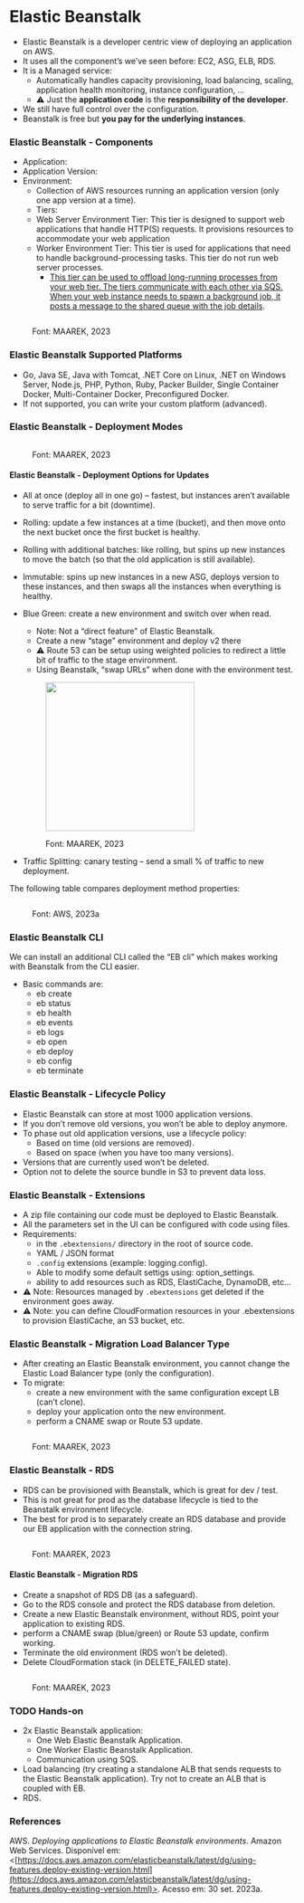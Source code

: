# Elastic Beanstalk

* Elastic Beanstalk is a developer centric view of deploying an application on AWS.
* It uses all the component’s we’ve seen before: EC2, ASG, ELB, RDS.
* It is a Managed service:
  * Automatically handles capacity provisioning, load balancing, scaling, application health monitoring, instance configuration, …
  * :warning: Just the **application code** is the **responsibility of the developer**.
* We still have full control over the configuration.
* Beanstalk is free but **you pay for the underlying instances**.

### Elastic Beanstalk - Components

* Application:
* Application Version:
* Environment:
  * Collection of AWS resources running an application version (only one app version at a time).
  * Tiers:&#x20;
  * Web Server Environment Tier: This tier is designed to support web applications that handle HTTP(S) requests. It provisions resources to accommodate your web application
  * Worker Environment Tier: This tier is used for applications that need to handle background-processing tasks. This tier do not run web server processes.
    * [This tier can be used to offload long-running processes from your web tier. The tiers communicate with each other via SQS. When your web instance needs to spawn a background job, it posts a message to the shared queue with the job details](https://stackoverflow.com/questions/43302799/what-are-the-difference-between-worker-tier-and-web-tier-in-aws-beanstalk).

<figure><img src="../../.gitbook/assets/image (28).png" alt=""><figcaption><p>Font: MAAREK, 2023</p></figcaption></figure>

### Elastic Beanstalk  Supported Platforms

* Go, Java SE, Java with Tomcat, .NET Core on Linux, .NET on Windows Server, Node.js, PHP, Python, Ruby, Packer Builder, Single Container Docker, Multi-Container Docker, Preconfigured Docker.
* If not supported, you can write your custom platform (advanced).

### Elastic Beanstalk - Deployment Modes

<figure><img src="../../.gitbook/assets/image (1) (1) (1) (1) (1) (1) (1) (1) (1) (1).png" alt=""><figcaption><p>Font: MAAREK, 2023</p></figcaption></figure>

#### Elastic Beanstalk - Deployment Options for Updates

* All at once (deploy all in one go) – fastest, but instances aren’t available to serve traffic for a bit (downtime).
* Rolling: update a few instances at a time (bucket), and then move onto the next bucket once the first bucket is healthy.
* Rolling with additional batches: like rolling, but spins up new instances to move the batch (so that the old application is still available).
* Immutable: spins up new instances in a new ASG, deploys version to these instances, and then swaps all the instances when everything is healthy.
*   Blue Green: create a new environment and switch over when read.

    * Note: Not a “direct feature” of Elastic Beanstalk.
    * Create a new “stage” environment and deploy v2 there
    * :warning: Route 53 can be setup using weighted policies to redirect a little bit of traffic to the stage environment.
    * Using Beanstalk, “swap URLs” when done with the environment test.

    <figure><img src="../../.gitbook/assets/image (2) (1) (1) (1) (1) (1) (1) (1) (1) (1).png" alt="" width="263"><figcaption><p>Font: MAAREK, 2023</p></figcaption></figure>
* Traffic Splitting: canary testing – send a small % of traffic to new deployment.

The following table compares deployment method properties:

<figure><img src="../../.gitbook/assets/image (3) (1) (1) (1) (1) (1) (1) (1).png" alt=""><figcaption><p>Font: AWS, 2023a</p></figcaption></figure>

### Elastic Beanstalk CLI

We can install an additional CLI called the “EB cli” which makes working with Beanstalk from the CLI easier.

* Basic commands are:
  * eb create
  * eb status
  * eb health
  * eb events
  * eb logs
  * eb open
  * eb deploy
  * eb config
  * eb terminate

### Elastic Beanstalk - Lifecycle Policy

* Elastic Beanstalk can store at most 1000 application versions.
* If you don’t remove old versions, you won’t be able to deploy anymore.
* To phase out old application versions, use a lifecycle policy:
  * Based on time (old versions are removed).
  * Based on space (when you have too many versions).
* Versions that are currently used won’t be deleted.
* Option not to delete the source bundle in S3 to prevent data loss.

### Elastic Beanstalk -  Extensions

* A zip file containing our code must be deployed to Elastic Beanstalk.
* All the parameters set in the UI can be configured with code using files.
* Requirements:
  * in the `.ebextensions/` directory in the root of source code.
  * YAML / JSON format
  * `.config` extensions (example: logging.config).
  * Able to modify some default settigs using: option\_settings.
  * ability to add resources such as RDS, ElastiCache, DynamoDB, etc...
* :warning: Note: Resources managed by `.ebextensions` get deleted if the environment goes away.
* :warning: Note: you can define CloudFormation resources in your .ebextensions to provision ElastiCache, an S3 bucket, etc.

### Elastic Beanstalk -  Migration Load Balancer Type

* After creating an Elastic Beanstalk environment, you cannot change the Elastic Load Balancer type (only the configuration).
* To migrate:
  * create a new environment with the same configuration except LB (can’t clone).
  * deploy your application onto the new environment.
  * perform a CNAME swap or Route 53 update.

<figure><img src="../../.gitbook/assets/image (4) (1) (1) (1) (1).png" alt=""><figcaption><p>Font: MAAREK, 2023</p></figcaption></figure>

### Elastic Beanstalk -  RDS

* RDS can be provisioned with Beanstalk, which is great for dev / test.
* This is not great for prod as the database lifecycle is tied to the Beanstalk environment lifecycle.
* The best for prod is to separately create an RDS database and provide our EB application with the connection string.

<figure><img src="../../.gitbook/assets/image (5) (1) (1) (1).png" alt=""><figcaption><p>Font: MAAREK, 2023</p></figcaption></figure>

#### Elastic Beanstalk -  Migration RDS

* Create a snapshot of RDS DB (as a safeguard).
* Go to the RDS console and protect the RDS database from deletion.
* Create a new Elastic Beanstalk environment, without RDS, point your application to existing RDS.
* perform a CNAME swap (blue/green) or Route 53 update, confirm working.
* Terminate the old environment (RDS won’t be deleted).
* Delete CloudFormation stack (in DELETE\_FAILED state).

<figure><img src="../../.gitbook/assets/image (6) (1) (1).png" alt=""><figcaption><p>Font: MAAREK, 2023</p></figcaption></figure>



### TODO Hands-on

* 2x Elastic Beanstalk application:
  * One Web Elastic Beanstalk Application.
  * One Worker Elastic Beanstalk Application.
  * Communication using SQS.&#x20;
* Load balancing (try creating a standalone ALB that sends requests to the Elastic Beanstalk application). Try not to create an ALB that is coupled with EB.
* RDS.

### References

AWS. _Deploying applications to Elastic Beanstalk environments_. Amazon Web Services. Disponível em: <[https://docs.aws.amazon.com/elasticbeanstalk/latest/dg/using-features.deploy-existing-version.html](https://docs.aws.amazon.com/elasticbeanstalk/latest/dg/using-features.deploy-existing-version.html)>. Acesso em: 30 set. 2023a.

